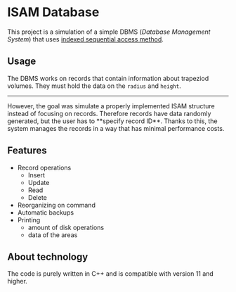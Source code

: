 # ISAM Database
This project is a simulation of a simple DBMS (_Database Management System_) that uses [indexed sequential access method](https://en.wikipedia.org/wiki/ISAM).

## Usage
The DBMS works on records that contain information about trapeziod volumes. They must hold the data on the `radius` and `height`. 
<hr>
However, the goal was simulate a properly implemented ISAM structure instead of focusing on records. Therefore records have data randomly generated, but the user has to **specify record ID**. Thanks to this, the system manages the records in a way that has minimal performance costs.

## Features
- Record operations
  - Insert
  - Update
  - Read
  - Delete
- Reorganizing on command
- Automatic backups
- Printing
  - amount of disk operations
  - data of the areas

## About technology
The code is purely written in C++ and is compatible with version 11 and higher.
